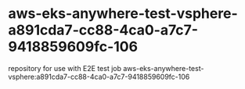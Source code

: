 # aws-eks-anywhere-test-vsphere-a891cda7-cc88-4ca0-a7c7-9418859609fc-106
repository for use with E2E test job aws-eks-anywhere-test-vsphere:a891cda7-cc88-4ca0-a7c7-9418859609fc-106

